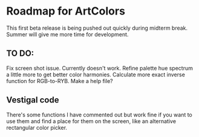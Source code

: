 # Roadmap for ArtColors

This first beta release is being pushed out quickly during midterm break.  Summer will give me more time for development.

## TO DO:
Fix screen shot issue.  Currently doesn't work.
Refine palette hue spectrum a little more to get better color harmonies.
Calculate more exact inverse function for RGB-to-RYB.
Make a help file?

## Vestigal code
There's some functions I have commented out but work fine if you want to use them and find a place for them on the screen, like an alternative rectangular color picker.

